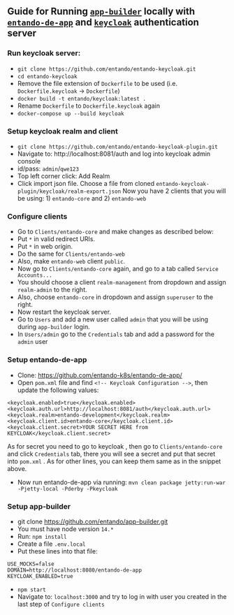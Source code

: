 ## Guide for Running [`app-builder`](https://github.com/entando/app-builder) locally with [`entando-de-app`](https://github.com/entando/entando-de-app) and [`keycloak`](https://github.com/entando/entando-keycloak) authentication server

###  Run keycloak server:
- `git clone https://github.com/entando/entando-keycloak.git`
- `cd entando-keycloak`
- Remove the file extension of `Dockerfile` to be used (i.e. `Dockerfile.keycloak` -> `Dockerfile`)
- `docker build -t entando/keycloak:latest .`
- Rename `Dockerfile` to `Dockerfile.keycloak` again
- `docker-compose up --build keycloak`
###  Setup keycloak realm and client
- `git clone https://github.com/entando/entando-keycloak-plugin.git`
- Navigate to: http://localhost:8081/auth and log into keycloak admin console
- id/pass: `admin`/`qwe123`
- Top left corner click:  Add Realm
- Click import json file. Choose a file from cloned `entando-keycloak-plugin/keycloak/realm-export.json`
Now you have 2 clients that you will be using: 1) `entando-core` and 2) `entando-web`
### Configure clients
- Go to `Clients/entando-core` and make changes as described below:
- Put `*` in valid redirect URIs.
- Put `*` in web origin.
- Do the same for `Clients/entando-web`
- Also, make `entando-web` client `public`.
- Now go to `Clients/entando-core` again, and go to a tab called `Service Accounts...`
- You should choose a client `realm-management` from dropdown and assign `realm-admin` to the right.
- Also, choose `entando-core` in dropdown and assign `superuser` to the right.
- Now restart the keycloak server.
- Go to `Users` and add a new user called `admin` that you will be using during `app-builder` login.
- In `Users/admin` go to the `Credentials` tab and add a password for the `admin` user
### Setup entando-de-app
- Clone: https://github.com/entando-k8s/entando-de-app/
- Open `pom.xml` file and find `<!-- Keycloak Configuration -->`, then update the following values:
```
<keycloak.enabled>true</keycloak.enabled>
<keycloak.auth.url>http://localhost:8081/auth</keycloak.auth.url>
<keycloak.realm>entando-development</keycloak.realm>
<keycloak.client.id>entando-core</keycloak.client.id>
<keycloak.client.secret>YOUR SECRET HERE from KEYCLOAK</keycloak.client.secret>
```
As for secret you need to go to keycloak , then go to `Clients/entando-core` and click `Credentials` tab, there you will see a secret and put that secret into `pom.xml` . As for other lines, you can keep them same as in the snippet above.
- Now run entando-de-app via running: `mvn clean package jetty:run-war -Pjetty-local -Pderby -Pkeycloak`
### Setup app-builder
- git clone https://github.com/entando/app-builder.git
- You must have node version `14.*`
- Run: `npm install`
- Create a file `.env.local`
- Put these lines into that file:
```
USE_MOCKS=false
DOMAIN=http://localhost:8080/entando-de-app
KEYCLOAK_ENABLED=true
```
- `npm start`
- Navigate to: `localhost:3000` and try to log in with user you created in the last step of `Configure clients`
